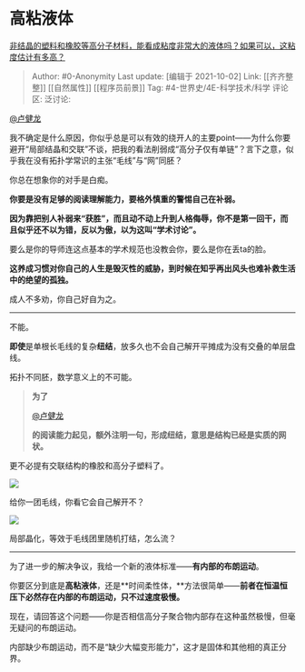# 高粘液体
[非结晶的塑料和橡胶等高分子材料，能看成粘度非常大的液体吗？如果可以，这粘度估计有多高？](https://www.zhihu.com/question/464537692/answer/2067176339)

> Author: #0-Anonymity
> Last update: [编辑于 2021-10-02]
> Link: [[齐齐整整]] [[自然属性]] [[程序员前景]]
> Tag: #4-世界史/4E-科学技术/科学
> 评论区:
> 泛讨论:

[@卢健龙](https://www.zhihu.com/people/debab8157532db76e9c0a7020f2a3eb8)

我不确定是什么原因，你似乎总是可以有效的绕开人的主要point——为什么你要避开“局部结晶和交联”不谈，把我的看法削弱成“高分子仅有单链”？言下之意，似乎我在没有拓扑学常识的主张“毛线”与“网”同胚？

你总在想象你的对手是白痴。

**你要是没有足够的阅读理解能力，要格外慎重的警惕自己在补弱。**

**因为靠把别人补弱来“获胜”，而且动不动上升到人格侮辱，你不是第一回干，而且似乎还不以为错，反以为傲，以为这叫“学术讨论”。**

要么是你的导师连这点基本的学术规范也没教会你，要么是你在丢ta的脸。

**这养成习惯对你自己的人生是毁灭性的威胁，到时候在知乎再出风头也难补救生活中的绝望的孤独。**

成人不多劝，你自己好自为之。

---

不能。

**即使**是单根长毛线的复杂**纽结**，放多久也不会自己解开平摊成为没有交叠的单层盘线。

拓扑不同胚，数学意义上的不可能。

> **为了**
>
> [@卢健龙](https://www.zhihu.com/people/debab8157532db76e9c0a7020f2a3eb8)
>
>  **的阅读能力起见，额外注明一句，形成纽结，意思是结构已经是实质的网状。**

更不必提有交联结构的橡胶和高分子塑料了。

![](https://pic1.zhimg.com/50/v2-bcc70dbb3098dacf59d6488867dc786c_720w.jpg?source=1940ef5c)

给你一团毛线，你看它会自己解开不？

![](https://pic2.zhimg.com/50/v2-30b674c4f9b43fcf5d80daf4f24f27d4_720w.jpg?source=1940ef5c)

局部晶化，等效于毛线团里随机打结，怎么流？

---

为了进一步的解决争议，我给一个新的液体标准——**有内部的布朗运动**。

你要区分到底是**高粘液体**，还是**时间柔性体，**方法很简单——**前者在恒温恒压下必然存在内部的布朗运动，只不过速度极慢。**

现在，请回答这个问题——你是否相信高分子聚合物内部存在这种虽然极慢，但毫无疑问的布朗运动。

内部缺少布朗运动，而不是“缺少大幅变形能力”，这才是固体和其他相的真正分界。
